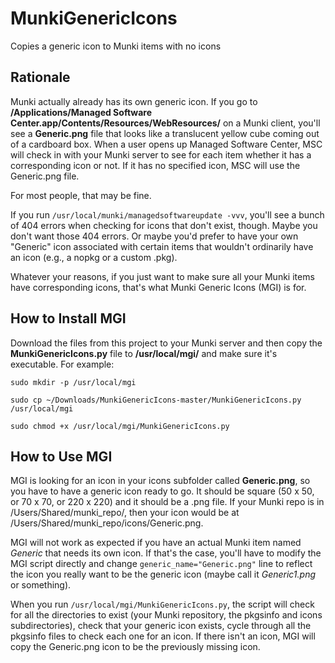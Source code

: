 # MunkiGenericIcons
Copies a generic icon to Munki items with no icons

## Rationale
Munki actually already has its own generic icon. If you go to **/Applications/Managed Software Center.app/Contents/Resources/WebResources/** on a Munki client, you'll see a **Generic.png** file that looks like a translucent yellow cube coming out of a cardboard box. When a user opens up Managed Software Center, MSC will check in with your Munki server to see for each item whether it has a corresponding icon or not. If it has no specified icon, MSC will use the Generic.png file.

For most people, that may be fine.

If you run `/usr/local/munki/managedsoftwareupdate -vvv`, you'll see a bunch of 404 errors when checking for icons that don't exist, though. Maybe you don't want those 404 errors. Or maybe you'd prefer to have your own "Generic" icon associated with certain items that wouldn't ordinarily have an icon (e.g., a nopkg or a custom .pkg).

Whatever your reasons, if you just want to make sure all your Munki items have corresponding icons, that's what Munki Generic Icons (MGI) is for.

## How to Install MGI
Download the files from this project to your Munki server and then copy the **MunkiGenericIcons.py** file to **/usr/local/mgi/** and make sure it's executable. For example:

`sudo mkdir -p /usr/local/mgi`

`sudo cp ~/Downloads/MunkiGenericIcons-master/MunkiGenericIcons.py /usr/local/mgi`

`sudo chmod +x /usr/local/mgi/MunkiGenericIcons.py`

## How to Use MGI
MGI is looking for an icon in your icons subfolder called **Generic.png**, so you have to have a generic icon ready to go. It should be square (50 x 50, or 70 x 70, or 220 x 220) and it should be a .png file. If your Munki repo is in /Users/Shared/munki_repo/, then your icon would be at /Users/Shared/munki_repo/icons/Generic.png.

MGI will not work as expected if you have an actual Munki item named *Generic* that needs its own icon. If that's the case, you'll have to modify the MGI script directly and change `generic_name="Generic.png"` line to reflect the icon you really want to be the generic icon (maybe call it *Generic1.png* or something).

When you run `/usr/local/mgi/MunkiGenericIcons.py`, the script will check for all the directories to exist (your Munki repository, the pkgsinfo and icons subdirectories), check that your generic icon exists, cycle through all the pkgsinfo files to check each one for an icon. If there isn't an icon, MGI will copy the Generic.png icon to be the previously missing icon.
